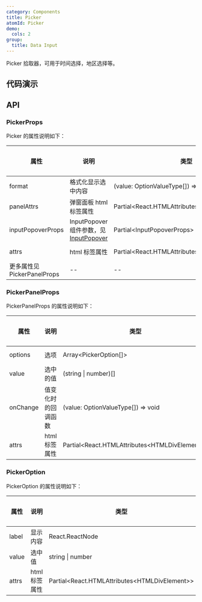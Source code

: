 ```yaml
---
category: Components
title: Picker
atomId: Picker
demo:
  cols: 2
group:
  title: Data Input
---
```


Picker 拾取器，可用于时间选择，地区选择等。

## 代码演示

<!-- prettier-ignore -->
<code src="./demo/basic.tsx"></code>
<code src="./demo/format.tsx"></code>
<code src="./demo/panel.tsx"></code>

## API

### PickerProps

Picker 的属性说明如下：

| 属性                        | 说明                                                          | 类型                                            | 默认值 | 版本 |
| --------------------------- | ------------------------------------------------------------- | ----------------------------------------------- | ------ | ---- |
| format                      | 格式化显示选中内容                                            | (value: OptionValueType[]) => React.ReactNode   | --     | --   |
| panelAttrs                  | 弹窗面板 html 标签属性                                        | Partial\<React.HTMLAttributes\<HTMLDivElement>> | --     | --   |
| inputPopoverProps           | InputPopover 组件参数，见 [InputPopover](./input-popover#api) | Partial\<InputPopoverProps\>                    | --     | --   |
| attrs                       | html 标签属性                                                 | Partial\<React.HTMLAttributes\<HTMLDivElement>> | --     | --   |
| 更多属性见 PickerPanelProps | --                                                            | --                                              | --     | --   |

### PickerPanelProps

PickerPanelProps 的属性说明如下：

| 属性     | 说明               | 类型                                            | 默认值 | 版本 |
| -------- | ------------------ | ----------------------------------------------- | ------ | ---- |
| options  | 选项               | Array<PickerOption[]>                           | --     | --   |
| value    | 选中的值           | (string \| number)[]                            | --     | --   |
| onChange | 值变化时的回调函数 | (value: OptionValueType[]) => void              | --     | --   |
| attrs    | html 标签属性      | Partial\<React.HTMLAttributes\<HTMLDivElement>> | --     | --   |

### PickerOption

PickerOption 的属性说明如下：

| 属性  | 说明          | 类型                                            | 默认值 | 版本 |
| ----- | ------------- | ----------------------------------------------- | ------ | ---- |
| label | 显示内容      | React.ReactNode                                 | --     | --   |
| value | 选中值        | string \| number                                | --     | --   |
| attrs | html 标签属性 | Partial\<React.HTMLAttributes\<HTMLDivElement>> | --     | --   |
